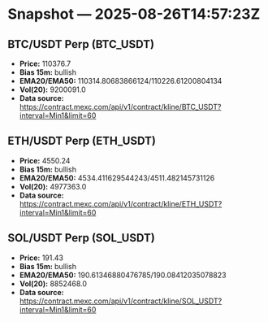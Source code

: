 # Snapshot — 2025-08-26T14:57:23Z

## BTC/USDT Perp (BTC_USDT)
- **Price:** 110376.7
- **Bias 15m:** bullish
- **EMA20/EMA50:** 110314.80683866124/110226.61200804134
- **Vol(20):** 9200091.0
- **Data source:** https://contract.mexc.com/api/v1/contract/kline/BTC_USDT?interval=Min1&limit=60

## ETH/USDT Perp (ETH_USDT)
- **Price:** 4550.24
- **Bias 15m:** bullish
- **EMA20/EMA50:** 4534.411629544243/4511.482145731126
- **Vol(20):** 4977363.0
- **Data source:** https://contract.mexc.com/api/v1/contract/kline/ETH_USDT?interval=Min1&limit=60

## SOL/USDT Perp (SOL_USDT)
- **Price:** 191.43
- **Bias 15m:** bullish
- **EMA20/EMA50:** 190.61346880476785/190.08412035078823
- **Vol(20):** 8852468.0
- **Data source:** https://contract.mexc.com/api/v1/contract/kline/SOL_USDT?interval=Min1&limit=60
